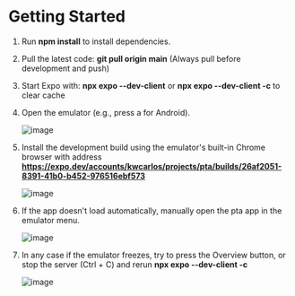 # Getting Started
1. Run **npm install** to install dependencies.
2. Pull the latest code: **git pull origin main** (Always pull before development and push)
3. Start Expo with: **npx expo --dev-client** or **npx expo --dev-client -c** to clear cache
4. Open the emulator (e.g., press a for Android).
   
   ![image](https://github.com/user-attachments/assets/b71a6f35-29a6-424a-ac95-8a398b8533b9)  
6. Install the development build using the emulator's built-in Chrome browser with address **https://expo.dev/accounts/kwcarlos/projects/pta/builds/26af2051-8391-41b0-b452-976516ebf573**
   
   ![image](https://github.com/user-attachments/assets/08412310-0936-406c-bc23-dfb3af0485ad)

7. If the app doesn't load automatically, manually open the pta app in the emulator menu.
   
   ![image](https://github.com/user-attachments/assets/9ac571bc-02c5-450a-8f74-9e18c5cc85bb)
8. In any case if the emulator freezes, try to press the Overview button, or stop the server (Ctrl + C) and rerun **npx expo --dev-client -c**
   
   ![image](https://github.com/user-attachments/assets/e73bedb6-039c-4ad3-b945-e3782843df91)
